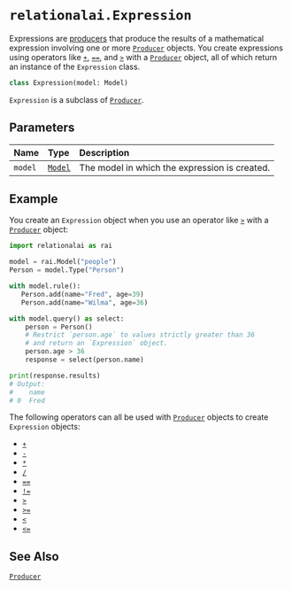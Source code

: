 # `relationalai.Expression`

Expressions are [producers](./Producer/README.md) that produce the results of
a mathematical expression involving one or more [`Producer`](./Producer/README.md) objects.
You create expressions using operators like
[`+`](./Producer/__add__.md),
[`==`](./Producer/__eq__.md),
and [`>`](./Producer/__gt__.md)
with a [`Producer`](./Producer/README.md) object, all of which return an instance of the `Expression` class.

```python
class Expression(model: Model)
```

`Expression` is a subclass of [`Producer`](./Producer/README.md).

## Parameters

| Name | Type | Description |
| :--- | :--- | :------ |
| `model` | [`Model`](./Model/README.md) | The model in which the expression is created. |

## Example

You create an `Expression` object when you use an operator like [`>`](./Producer/__gt__.md)
with a [`Producer`](./Producer/README.md) object:

```python
import relationalai as rai

model = rai.Model("people")
Person = model.Type("Person")

with model.rule():
   Person.add(name="Fred", age=39)
   Person.add(name="Wilma", age=36)

with model.query() as select:
    person = Person()
    # Restrict `person.age` to values strictly greater than 36
    # and return an `Expression` object.
    person.age > 36
    response = select(person.name)

print(response.results)
# Output:
#    name
# 0  Fred
```

The following operators can all be used with [`Producer`](./Producer/README.md) objects to create `Expression` objects:

- [`+`](./Producer/__add__.md)
- [`-`](./Producer/__sub__.md)
- [`*`](./Producer/__mul__.md)
- [`/`](./Producer/__truediv__.md)
- [`==`](./Producer/__eq__.md)
- [`!=`](./Producer/__ne__.md)
- [`>`](./Producer/__gt__.md)
- [`>=`](./Producer/__ge__.md)
- [`<`](./Producer/__lt__.md)
- [`<=`](./Producer/__le__.md)

## See Also

[`Producer`](./Producer/README.md)
